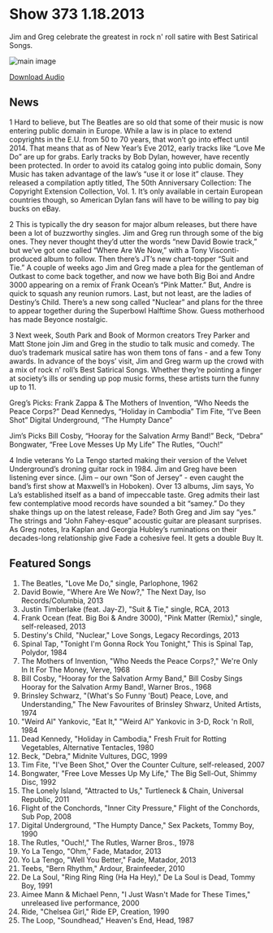 # Show 373 1.18.2013
Jim and Greg celebrate the greatest in rock n' roll satire with Best Satirical Songs.

![main image](http://www.soundopinions.org/images/2013/satiricalsongs.jpg)

[Download Audio](http://audio.soundopinions.org/streams/2013/01/so_20130118.m3u)

## News
1 Hard to believe, but The Beatles are so old that some of their music is now entering public domain in Europe. While a law is in place to extend copyrights in the E.U. from 50 to 70 years, that won’t go into effect until 2014. That means that as of New Year’s Eve 2012, early tracks like “Love Me Do” are up for grabs. Early tracks by Bob Dylan, however, have recently been protected. In order to avoid its catalog going into public domain, Sony Music has taken advantage of the law’s “use it or lose it” clause. They released a compilation aptly titled, The 50th Anniversary Collection: The Copyright Extension Collection, Vol. 1. It’s only available in certain European countries though, so American Dylan fans will have to be willing to pay big bucks on eBay.

2 This is typically the dry season for major album releases, but there have been a lot of buzzworthy singles. Jim and Greg run through some of the big ones. They never thought they’d utter the words “new David Bowie track,” but we’ve got one called “Where Are We Now,” with a Tony Visconti-produced album to follow. Then there’s JT’s new chart-topper “Suit and Tie.” A couple of weeks ago Jim and Greg made a plea for the gentleman of Outkast to come back together, and now we have both Big Boi and Andre 3000 appearing on a remix of Frank Ocean’s “Pink Matter.” But, Andre is quick to squash any reunion rumors. Last, but not least, are the ladies of Destiny’s Child. There’s a new song called "Nuclear” and plans for the three to appear together during the Superbowl Halftime Show. Guess motherhood has made Beyonce nostalgic.

3 Next week, South Park and Book of Mormon creators Trey Parker and Matt Stone join Jim and Greg in the studio to talk music and comedy. The duo’s trademark musical satire has won them tons of fans - and a few Tony awards. In advance of the boys’ visit, Jim and Greg warm up the crowd with a mix of rock n’ roll’s Best Satirical Songs. Whether they’re pointing a 
finger at society’s ills or sending up pop music forms, these artists turn the funny up to 11.

Greg’s Picks:
Frank Zappa & The Mothers of Invention, “Who Needs the Peace Corps?”
Dead Kennedys, “Holiday in Cambodia”
Tim Fite, “I’ve Been Shot”
Digital Underground, “The Humpty Dance”

Jim’s Picks
Bill Cosby, “Hooray for the Salvation Army Band!”
Beck, “Debra”
Bongwater, “Free Love Messes Up My Life”
The Rutles, “Ouch!”

4 Indie veterans Yo La Tengo started making their version of the Velvet Underground’s droning guitar rock in 1984. Jim and Greg have been listening ever since. (Jim – our own “Son of Jersey” - even caught the band’s first show at Maxwell’s in Hoboken). Over 13 albums, Jim says, Yo La’s established itself as a band of impeccable taste. Greg admits their last few contemplative mood records have sounded a bit “samey.” Do they shake things up on the latest release, Fade? Both Greg and Jim say “yes.” The strings and “John Fahey-esque” acoustic guitar are pleasant surprises. As Greg notes, Ira Kaplan and Georgia Hubley’s ruminations on their decades-long relationship give Fade a cohesive feel. It gets a double Buy It.

## Featured Songs
1. The Beatles, "Love Me Do," single, Parlophone, 1962
2. David Bowie, "Where Are We Now?," The Next Day, Iso Records/Columbia, 2013
3. Justin Timberlake (feat. Jay-Z), "Suit & Tie," single, RCA, 2013
4. Frank Ocean (feat. Big Boi & Andre 3000), "Pink Matter (Remix)," single, self-released, 2013
5. Destiny's Child, "Nuclear," Love Songs, Legacy Recordings, 2013
6. Spinal Tap, "Tonight I'm Gonna Rock You Tonight," This is Spinal Tap, Polydor, 1984
7. The Mothers of Invention, "Who Needs the Peace Corps?," We're Only In It For The Money, Verve, 1968
8. Bill Cosby, "Hooray for the Salvation Army Band," Bill Cosby Sings Hooray for the Salvation Army Band!, Warner Bros., 1968
9. Brinsley Schwarz, "(What's So Funny 'Bout) Peace, Love, and Understanding," The New Favourites of Brinsley Shwarz, United Artists, 1974
10. "Weird Al" Yankovic, "Eat It," "Weird Al" Yankovic in 3-D, Rock 'n Roll, 1984
11. Dead Kennedy, "Holiday in Cambodia," Fresh Fruit for Rotting Vegetables, Alternative Tentacles, 1980
12. Beck, "Debra," Midnite Vultures, DGC, 1999
13. Tim Fite, "I've Been Shot," Over the Counter Culture, self-released, 2007
14. Bongwater, "Free Love Messes Up My Life," The Big Sell-Out, Shimmy Disc, 1992
15. The Lonely Island, "Attracted to Us," Turtleneck & Chain, Universal Republic, 2011
16. Flight of the Conchords, "Inner City Pressure," Flight of the Conchords, Sub Pop, 2008
17. Digital Underground, "The Humpty Dance," Sex Packets, Tommy Boy, 1990
18. The Rutles, "Ouch!," The Rutles, Warner Bros., 1978
19. Yo La Tengo, "Ohm," Fade, Matador, 2013
20. Yo La Tengo, "Well You Better," Fade, Matador, 2013
21. Teebs, "Bern Rhythm," Ardour, Brainfeeder, 2010
22. De La Soul, "Ring Ring Ring (Ha Ha Hey)," De La Soul is Dead, Tommy Boy, 1991
23. Aimee Mann & Michael Penn, "I Just Wasn't Made for These Times," unreleased live performance, 2000
24. Ride, "Chelsea Girl," Ride EP, Creation, 1990
25. The Loop, "Soundhead," Heaven's End, Head, 1987

